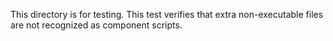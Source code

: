 This directory is for testing.
This test verifies that extra non-executable files are not recognized as component scripts.
